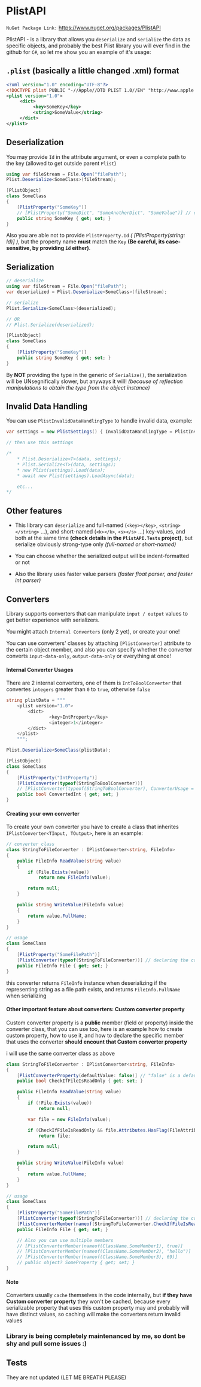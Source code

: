 # PlistAPI
`NuGet Package Link:` https://www.nuget.org/packages/PlistAPI

PlistAPI - is a library that allows you `deserialize` and `serialize` the data as specific objects, and probably the best Plist library you will ever find in the github for `C#`, so let me show you an example of it's usage:

## `.plist` (basically a little changed .xml) format
```xml
<?xml version="1.0" encoding="UTF-8"?>
<!DOCTYPE plist PUBLIC "-//Apple//DTD PLIST 1.0//EN" "http://www.apple.com/DTDs/PropertyList-1.0.dtd">
<plist version="1.0">
     <dict>
          <key>SomeKey</key>
          <string>SomeValue</string>
     </dict>
</plist>
```

## Deserialization
You may provide `Id` in the attribute argument, or even a complete path to the key (allowed to get outside parent `Plist`)

```csharp
using var fileStream = File.Open("filePath");
Plist.Deserialize<SomeClass>(fileStream);

[PlistObject]
class SomeClass
{
    [PlistProperty("SomeKey")]
    // [PlistProperty("SomeDict", "SomeAnotherDict", "SomeValue")] // complete path
    public string SomeKey { get; set; }
}
```

Also you are able not to provide `PlistProperty.Id` *( [PlistProperty(string: Id)] )*, but the property name **must** match the `Key` **(Be careful, its case-sensitive, by providing `id` either)**.

## Serialization
```csharp
// deserialize
using var fileStream = File.Open("filePath");
var deserialized = Plist.Deserialize<SomeClass>(fileStream);

// serialize
Plist.Serialize<SomeClass>(deserialized);

// OR
// Plist.Serialize(deserialized);

[PlistObject]
class SomeClass
{
    [PlistProperty("SomeKey")]
    public string SomeKey { get; set; }
}
```

By **NOT** providing the type in the generic of `Serialize()`, the serialization will be UNsegnifically slower, but anyways it will! *(because of reflection manipulations to obtain the type from the object instance)*

## Invalid Data Handling
You can use `PlistInvalidDataHandlingType` to handle invalid data, example:
```csharp
var settings = new PlistSettings() { InvalidDataHandlingType = PlistInvalidDataHandlingType.ReturnNull };

// then use this settings

/*
    * Plist.Deserialize<T>(data, settings);
    * Plist.Serialize<T>(data, settings);
    * new Plist(settings).Load(data);
    * await new Plist(settings).LoadAsync(data);

    etc...
*/
```

## Other features
- This library can `deserialize` and full-named (`<key></key>`, `<string></string>` ...), and short-named (`<k></k>`, `<s></s>` ...) key-values, and both at the same time **(check details in the `PlistAPI.Tests` project)**, but serialize obviously strong-type only *(full-named or short-named)*

- You can choose whether the serialized output will be indent-formatted or not
- Also the library uses faster value parsers *(faster float parser, and faster int parser)*

## Converters
Library supports converters that can manipulate `input / output` values to get better experience with serializers.

You might attach `Internal Converters` (only 2 yet), or create your one!

You can use converters' classes by attaching `[PlistConverter]` attribute to the certain object member, and also you can specify whether the converter converts `input-data-only`, `output-data-only` or everything at once!

#### Internal Converter Usages
There are 2 internal converters, one of them is `IntToBoolConverter` that convertes `integers` greater than `0` to `true`, otherwise `false`
```csharp
string plistData = """
    <plist version="1.0">
        <dict>
                <key>IntProperty</key>
                <integer>1</integer>
        </dict>
    </plist>
    """;

Plist.Deserialize<SomeClass(plistData);

[PlistObject]
class SomeClass
{
    [PlistProperty("IntProperty")]
    [PlistConverter(typeof(StringToBoolConverter))]
    // [PlistConverter(typeof(StringToBoolConverter), ConverterUsage = PlistAPI.Enums.PlistConverterUsage.ConvertInputType)] // with specifications
    public bool ConvertedInt { get; set; }
}
```

#### Creating your own converter
To create your own converter you have to create a class that inherites `IPlistConverter<TInput, TOutput>`, here is an example:

```csharp
// converter class
class StringToFileConverter : IPlistConverter<string, FileInfo>
{
    public FileInfo ReadValue(string value)
    {
        if (File.Exists(value))
            return new FileInfo(value);

        return null;
    }

    public string WriteValue(FileInfo value)
    {
        return value.FullName;
    }
}

// usage
class SomeClass
{
    [PlistProperty("SomeFilePath")]
    [PlistConverter(typeof(StringToFileConverter))] // declaring the converter usage
    public FileInfo File { get; set; }
}
```

this converter returns `FileInfo` instance when deserializing if the representing string as a file path exists, and returns `FileInfo.FullName` when serializing

#### Other important feature about converters: Custom converter property
Custom converter property is a **public** member (field or property) inside the converter class, that you can use too, here is an example how to create custom property, how to use it, and how to declare the specific member that uses the converter **should encount that Custom converter property**

i will use the same converter class as above
```csharp
class StringToFileConverter : IPlistConverter<string, FileInfo>
{
    [PlistConverterProperty(defaultValue: false)] // "false" is a default value
    public bool CheckIfFileIsReadOnly { get; set; }

    public FileInfo ReadValue(string value)
    {
        if (!File.Exists(value))
            return null;

        var file = new FileInfo(value);

        if (CheckIfFileIsReadOnly && file.Attributes.HasFlag(FileAttributes.ReadOnly))
            return file;

        return null;
    }

    public string WriteValue(FileInfo value)
    {
        return value.FullName;
    }
}

// usage
class SomeClass
{
    [PlistProperty("SomeFilePath")]
    [PlistConverter(typeof(StringToFileConverter))] // declaring the converter usage
    [PlistConverterMember(nameof(StringToFileConverter.CheckIfFileIsReadOnly), true)] // declaring that we should use this custom property and use the value "true" for it
    public FileInfo File { get; set; }

    // Also you can use multiple members
    // [PlistConverterMember(nameof(ClassName.SomeMember1), true)]
    // [PlistConverterMember(nameof(ClassName.SomeMember2), "hello")]
    // [PlistConverterMember(nameof(ClassName.SomeMember3), 69)]
    // public object? SomeProperty { get; set; }
}
```

#### Note
Converters usually `cache` themselves in the code internally, but **if they have Custom converter property** they won't be cached, because every serializable property that uses this custom property may and probably will have distinct values, so caching will make the converters return invalid values 

### __Library is being completely maintenanced by me, so dont be shy and pull some issues :)__

## Tests
They are not updated (LET ME BREATH PLEASE)